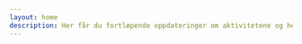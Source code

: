 ```yaml
---
layout: home
description: Her får du fortløpende oppdateringer om aktivitetene og hendelsene i sameiet
---
```


<AktueltHome />

